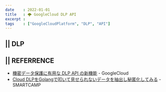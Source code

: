 ```yaml
---
date    : 2022-01-01
title   : 🌩 GoogleCloud DLP API
excerpt :
tags    : ["GoogleCloudPlatform", "DLP", "API"]
---
```


## || DLP

## || REFERRENCE
- [機密データ保護に有用な DLP API の新機能](https://cloud.google.com/blog/ja/products/gcp/new-ways-to-manage-sensitive-data-with-the-data-loss-prevention-api) - GoogleCloud 
- [Cloud DLPをGolangで叩いて見せられないデータを抽出し秘匿化してみる](https://tech.smartcamp.co.jp/entry/2019/06/06/213802) - SMARTCAMP
